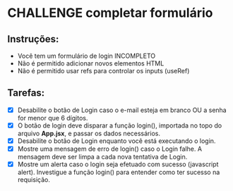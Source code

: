 # CHALLENGE completar formulário

## Instruções:
* Você tem um formulário de login INCOMPLETO
* Não é permitido adicionar novos elementos HTML
* Não é permitido usar refs para controlar os inputs (useRef)


## Tarefas:
- [x] Desabilite o botão de Login caso o e-mail esteja em branco OU a senha for menor que 6 dígitos.
- [x] O botão de login deve disparar a função login(), importada no topo do arquivo __App.jsx__, e passar os dados necessários.
- [x] Desabilite o botão de Login enquanto você está executando o login.
- [x] Mostre uma mensagem de erro de login() caso o Login falhe. A mensagem deve ser limpa a cada nova tentativa de Login.
- [x] Mostre um alerta caso o login seja efetuado com sucesso (javascript alert). Investigue a função login() para entender como ter sucesso na requisição.
